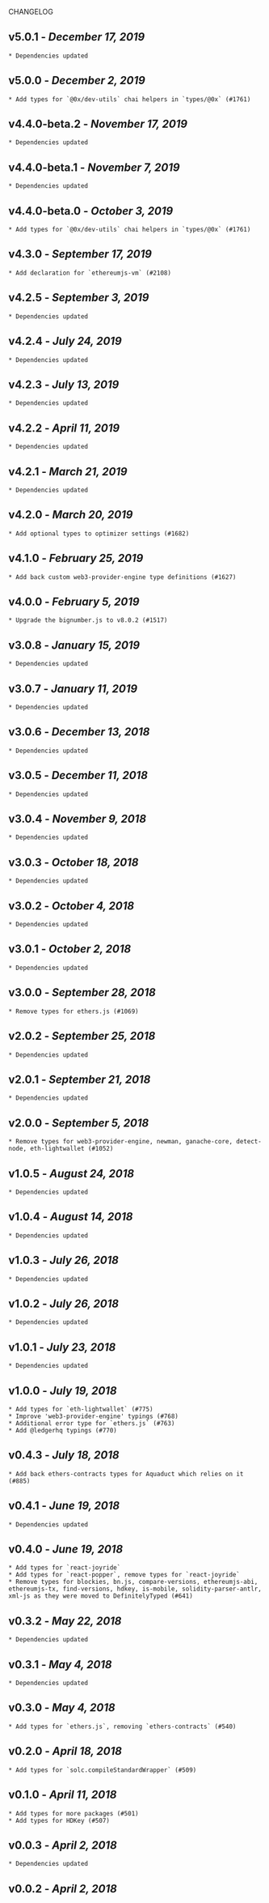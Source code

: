 <!--
changelogUtils.file is auto-generated using the monorepo-scripts package. Don't edit directly.
Edit the package's CHANGELOG.json file only.
-->

CHANGELOG

## v5.0.1 - _December 17, 2019_

    * Dependencies updated

## v5.0.0 - _December 2, 2019_

    * Add types for `@0x/dev-utils` chai helpers in `types/@0x` (#1761)

## v4.4.0-beta.2 - _November 17, 2019_

    * Dependencies updated

## v4.4.0-beta.1 - _November 7, 2019_

    * Dependencies updated

## v4.4.0-beta.0 - _October 3, 2019_

    * Add types for `@0x/dev-utils` chai helpers in `types/@0x` (#1761)

## v4.3.0 - _September 17, 2019_

    * Add declaration for `ethereumjs-vm` (#2108)

## v4.2.5 - _September 3, 2019_

    * Dependencies updated

## v4.2.4 - _July 24, 2019_

    * Dependencies updated

## v4.2.3 - _July 13, 2019_

    * Dependencies updated

## v4.2.2 - _April 11, 2019_

    * Dependencies updated

## v4.2.1 - _March 21, 2019_

    * Dependencies updated

## v4.2.0 - _March 20, 2019_

    * Add optional types to optimizer settings (#1682)

## v4.1.0 - _February 25, 2019_

    * Add back custom web3-provider-engine type definitions (#1627)

## v4.0.0 - _February 5, 2019_

    * Upgrade the bignumber.js to v8.0.2 (#1517)

## v3.0.8 - _January 15, 2019_

    * Dependencies updated

## v3.0.7 - _January 11, 2019_

    * Dependencies updated

## v3.0.6 - _December 13, 2018_

    * Dependencies updated

## v3.0.5 - _December 11, 2018_

    * Dependencies updated

## v3.0.4 - _November 9, 2018_

    * Dependencies updated

## v3.0.3 - _October 18, 2018_

    * Dependencies updated

## v3.0.2 - _October 4, 2018_

    * Dependencies updated

## v3.0.1 - _October 2, 2018_

    * Dependencies updated

## v3.0.0 - _September 28, 2018_

    * Remove types for ethers.js (#1069)

## v2.0.2 - _September 25, 2018_

    * Dependencies updated

## v2.0.1 - _September 21, 2018_

    * Dependencies updated

## v2.0.0 - _September 5, 2018_

    * Remove types for web3-provider-engine, newman, ganache-core, detect-node, eth-lightwallet (#1052)

## v1.0.5 - _August 24, 2018_

    * Dependencies updated

## v1.0.4 - _August 14, 2018_

    * Dependencies updated

## v1.0.3 - _July 26, 2018_

    * Dependencies updated

## v1.0.2 - _July 26, 2018_

    * Dependencies updated

## v1.0.1 - _July 23, 2018_

    * Dependencies updated

## v1.0.0 - _July 19, 2018_

    * Add types for `eth-lightwallet` (#775)
    * Improve 'web3-provider-engine' typings (#768)
    * Additional error type for `ethers.js` (#763)
    * Add @ledgerhq typings (#770)

## v0.4.3 - _July 18, 2018_

    * Add back ethers-contracts types for Aquaduct which relies on it (#885)

## v0.4.1 - _June 19, 2018_

    * Dependencies updated

## v0.4.0 - _June 19, 2018_

    * Add types for `react-joyride`
    * Add types for `react-popper`, remove types for `react-joyride`
    * Remove types for blockies, bn.js, compare-versions, ethereumjs-abi, ethereumjs-tx, find-versions, hdkey, is-mobile, solidity-parser-antlr, xml-js as they were moved to DefinitelyTyped (#641)

## v0.3.2 - _May 22, 2018_

    * Dependencies updated

## v0.3.1 - _May 4, 2018_

    * Dependencies updated

## v0.3.0 - _May 4, 2018_

    * Add types for `ethers.js`, removing `ethers-contracts` (#540)

## v0.2.0 - _April 18, 2018_

    * Add types for `solc.compileStandardWrapper` (#509)

## v0.1.0 - _April 11, 2018_

    * Add types for more packages (#501)
    * Add types for HDKey (#507)

## v0.0.3 - _April 2, 2018_

    * Dependencies updated

## v0.0.2 - _April 2, 2018_
